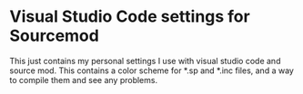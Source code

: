 # Visual Studio Code settings for Sourcemod

This just contains my personal settings I use with visual studio code and source mod.
This contains a color scheme for *.sp and *.inc files, and a way to compile them and see any problems.